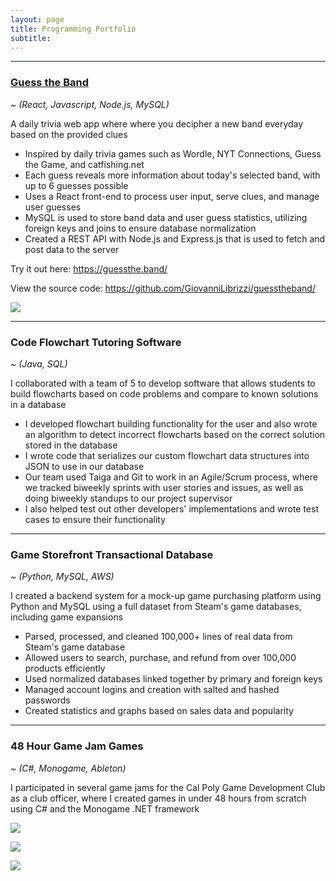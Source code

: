 ```yaml
---
layout: page
title: Programming Portfolio
subtitle:
---
```


<hr class="line">

<h3 class="inline"><a href="https://guessthe.band">Guess the Band</a></h3><p class="inline"><i> ~ (React, Javascript, Node.js, MySQL)</i></p>

A daily trivia web app where where you decipher a new band everyday based on the provided clues

- Inspired by daily trivia games such as Wordle, NYT Connections, Guess the Game, and catfishing.net
- Each guess reveals more information about today's selected band, with up to 6 guesses possible
- Uses a React front-end to process user input, serve clues, and manage user guesses
- MySQL is used to store band data and user guess statistics, utilizing foreign keys and joins to ensure database normalization
- Created a REST API with Node.js and Express.js that is used to fetch and post data to the server

<p>Try it out here: <a href="https://guessthe.band/">https://guessthe.band/</a></p>
<p>View the source code: <a href="https://github.com/GiovanniLibrizzi/guesstheband">https://github.com/GiovanniLibrizzi/guesstheband/</a></p>
<a href="https://guessthe.band"><img class="centerImg" src="../assets/img/gtb-1.png"></a>

<hr class="line">

<h3 class="inline">Code Flowchart Tutoring Software</h3><p class="inline"><i> ~ (Java, SQL)</i></p>

I collaborated with a team of 5 to develop software that allows students to build flowcharts based on code problems and compare to known solutions in a database

- I developed flowchart building functionality for the user and also wrote an algorithm to detect incorrect flowcharts based on the correct solution stored in the database
- I wrote code that serializes our custom flowchart data structures into JSON to use in our database
- Our team used Taiga and Git to work in an Agile/Scrum process, where we tracked biweekly sprints with user stories and issues, as well as doing biweekly standups to our project supervisor
- I also helped test out other developers' implementations and wrote test cases to ensure their functionality

<hr class="line">

<h3 class="inline">Game Storefront Transactional Database</h3><p class="inline"><i> ~ (Python, MySQL, AWS)</i></p>

I created a backend system for a mock-up game purchasing platform using Python and MySQL using a full dataset from Steam's game databases, including game expansions

- Parsed, processed, and cleaned 100,000+ lines of real data from Steam's game database
- Allowed users to search, purchase, and refund from over 100,000 products efficiently
- Used normalized databases linked together by primary and foreign keys
- Managed account logins and creation with salted and hashed passwords
- Created statistics and graphs based on sales data and popularity

<hr class="line">

<h3 class="inline">48 Hour Game Jam Games</h3><p class="inline"><i> ~ (C#, Monogame, Ableton)</i></p>

I participated in several game jams for the Cal Poly Game Development Club as a club officer, where I created games in under 48 hours from scratch using C# and the Monogame .NET framework

<a href="https://giovannilibrizzi.itch.io/bricks-of-ruin"><img class="centerImg" src="../assets/img/gamejam-2.png"></a>

<a href="https://giovannilibrizzi.itch.io/assembee"><img class="centerImg" src="../assets/img/gamejam-1.png"></a>

<a href="https://giovannilibrizzi.itch.io/sinusoidality"><img class="centerImg" src="../assets/img/gamejam-3.png"></a>

